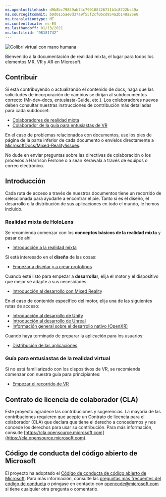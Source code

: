 ```yaml
---
ms.openlocfilehash: d9b8bc79859ab74c799188326731b3c8722bc49a
ms.sourcegitcommit: b9d0155ae0d37a9f55f2cf0bcd954a2b148a26e0
ms.translationtype: MT
ms.contentlocale: es-ES
ms.lasthandoff: 01/13/2021
ms.locfileid: "98181742"
---
```

![Colibrí virtual con mano humana](mixed-reality-docs/mr-dev-docs/discover/images/01_MixedReality.png)

Bienvenido a la documentación de realidad mixta, el lugar para todos los elementos MR, VR y AR en Microsoft.

## <a name="contributing"></a>Contribuir

Si está contribuyendo o actualizando el contenido de docs, haga que las solicitudes de incorporación de cambios se dirijan al subdocumentos correcto (Mr-dev-docs, entusiasta-Guide, etc.). Los colaboradores nuevos deben consultar nuestras instrucciones de contribución más detalladas para cada subdocset:

* [Colaboradores de realidad mixta](mixed-reality-docs/mr-dev-docs/CONTRIBUTING.md)
* [Colaborador de la guía para entusiastas de VR](mixed-reality-docs/enthusiast-guide/CONTRIBUTING.md)

En el caso de problemas relacionados con documentos, use los pies de página de la parte inferior de cada documento o envíelos directamente a [MicrosoftDocs/Mixed-Reality/issues](https://github.com/MicrosoftDocs/mixed-reality/issues).

No dude en enviar preguntas sobre las directivas de colaboración o los procesos a Harrison Ferrone o a sean Kerawala a través de equipos o correo electrónico. 

## <a name="getting-started"></a>Introducción 

Cada ruta de acceso a través de nuestros documentos tiene un recorrido de seleccionada para ayudarle a encontrar el pie. Tanto si es el diseño, el desarrollo o la distribución de sus aplicaciones en todo el mundo, le hemos incluido. 

### <a name="mixed-reality-for-hololens"></a>Realidad mixta de HoloLens

Se recomienda comenzar con los **conceptos básicos de la realidad mixta** y pasar de ahí:

* [Introducción a la realidad mixta](mixed-reality-docs/mr-dev-docs/discover/get-started-with-mr.md)

Si está interesado en el **diseño** de las cosas:

* [Empezar a diseñar y a crear prototipos](mixed-reality-docs/mr-dev-docs/design/design.md)

Cuando esté listo para empezar a **desarrollar**, elija el motor y el dispositivo que mejor se adapte a sus necesidades:

* [Introducción al desarrollo con Mixed Reality](mixed-reality-docs/mr-dev-docs/develop/development.md)

En el caso de contenido específico del motor, elija una de las siguientes rutas de acceso:

* [Introducción al desarrollo de Unity](mixed-reality-docs/mr-dev-docs/develop/unity/unity-development-overview.md)
* [Introducción al desarrollo de Unreal](mixed-reality-docs/mr-dev-docs/develop/unreal/unreal-development-overview.md)
* [Información general sobre el desarrollo nativo (OpenXR)](mixed-reality-docs/mr-dev-docs/develop/native/directx-development-overview.md)

Cuando haya terminado de preparar la aplicación para los usuarios:

* [Distribución de las aplicaciones](mixed-reality-docs/mr-dev-docs/distribute/distribute-overview.md)

### <a name="vr-enthusiast-guide"></a>Guía para entusiastas de la realidad virtual

Si no está familiarizado con los dispositivos de VR, se recomienda comenzar con nuestra guía para principiantes:

* [Empezar el recorrido de VR](enthusiast-guide/vr-journey.md)

## <a name="contributor-license-agreement-cla"></a>Contrato de licencia de colaborador (CLA)

Este proyecto agradece las contribuciones y sugerencias. La mayoría de las contribuciones requieren que acepte un Contrato de licencia para el colaborador (CLA) que declara que tiene el derecho a concedernos y nos concede los derechos para usar su contribución. Para más información, consulte [https://cla.opensource.microsoft.com](https://cla.opensource.microsoft.com).

## <a name="microsoft-open-source-code-of-conduct"></a>Código de conducta del código abierto de Microsoft

El proyecto ha adoptado el [Código de conducta de código abierto de Microsoft](https://opensource.microsoft.com/codeofconduct). Para más información, consulte las [preguntas más frecuentes del código de conducta](https://opensource.microsoft.com/codeofconduct/faq/) o póngase en contacto con [opencode@microsoft.com](mailto:opencode@microsoft.com) si tiene cualquier otra pregunta o comentario.
